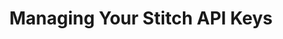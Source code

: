---
# -------------------------- #
#      Page & Formatting     #
# -------------------------- #

title: Managing Your Stitch API Keys
permalink: /account-security/managing-stitch-api-keys
keywords: api keys, create api key, stitch connect access
layout: general

summary: "Manage your Stitch API access keys."
toc: true

key: "manage-api-keys"
type: "account-settings"
weight: 4


# -------------------------- #
#  Stitch Plan Requirements  #
# -------------------------- #

minimum-plan: "advanced"

minimum-plan-cta:
  feature: "API access "
  title: "{{ site.data.strings.enterprise.title.is-an | prepend: page.minimum-plan-cta.feature | flatify }}"
  copy: "{{ site.data.strings.enterprise.copy.is-an |  prepend: page.minimum-plan-cta.feature | flatify }}"


# -------------------------- #
#        Introduction        #
# -------------------------- #

intro: |
  {% include misc/data-files.html %}

  With the Stitch API, you can programmatically control your Stitch account. This enables you to quickly create and configure integrations, select tables and columns for replication, connect Stitch with an external scheduler, and more.

  In this guide, we'll cover:

  {% for section in page.sections %}
  - [{{ section.summary }}](#{{ section.anchor }})
  {% endfor %}


# -------------------------- #
#           Content          #
# -------------------------- #

sections:
  - title: "API key basics"
    anchor: "api-key-basics"
    summary: "Some API key basics"
    content: |
      {% for subsection in section.subsections %}
      - [{{ subsection.title }}](#{{ subsection.anchor }})
      {% endfor %}
    subsections:
      - title: "What does an API key do?"
        anchor: "api-key-actions"
        content: |
          A Stitch API key grants the user access to your Stitch account via the API. API keys should be handled like other credentials, such as a password. Stitch will display API keys only once, immediately after they are created.

          {% include important.html type="single-line" content="**Don't share your API key!** Not even with Stitch Support. Keep it secret; keep it safe." %}

          If an API key is lost or compromised, [delete the API key in Stitch](#delete-api-key) and then [create a new one](#create-api-key).

      - title: "How many API keys can I have?"
        anchor: "maximum-api-keys"
        content: |
          A single Stitch account may have up to 10 API keys at a time. This includes API keys that are currently enabled or disabled.

      - title: "Who can create an API key?"
        anchor: "who-can-create-keys"
        content: |
          Any team member in a Stitch account that has API access can create, delete, disable, or re-enable an API key. While API keys are specific to the user who created them, all members of a Stitch account will be able to see high-level details about the API keys in use:

          ![An enabled API access key with a description]({{ site.baseurl }}/images/account-security/api-key-table.png)

      - title: "What Stitch plans include API access?"
        anchor: "plans-with-api-access"
        content: |
          Only {{ site.data.stitch.subscription-plans.advanced.name }} and {{ site.data.stitch.subscription-plans.premium.name }} plans include access to the Stitch API. 

      - title: "What happens if I downgrade to a plan without API access?"
        anchor: "plan-downgrade"
        content: |
          If you decide to downgrade to a plan without API access, your API keys will be revoked (disabled).

          If you upgrade from a plan without API access to a plan that includes it, and you previously created API keys in your account, you will need to [re-enable the API keys](#disable-reenable-api-key) to utilize the API again.

  - title: "Create an API key"
    anchor: "create-api-key"
    summary: "How to create an API key"
    content: |
      To create an API key:

      1. Click the {{ app.menu-paths.account-settings }}.
      2. Click the **{{ app.page-names.account-settings }}** tab.
      3. In the **API access keys** section, click the {{ app.buttons.generate-api-key }} button. This will open the **Configure Your API Access Key** page.
      4. In the **Key Description** field, enter a description of what the API key will be used for. For example: `Used to create and configure Salesforce integrations`
      5. Click {{ app.buttons.save-api-key }}.
      6. The API key will be created and display on a new page. **Copy the API key before closing the page** - Stitch will only display the API key once.
      7. After you've copied the API key, click {{ app.buttons.close-continue }}.

      An entry for the API key will display in the **API access keys** section of the {{ app.page-names.account-settings }} page:

      ![An enabled API access key with a description]({{ site.baseurl }}/images/account-security/api-key-table.png)

  - title: "Delete an API key"
    anchor: "delete-api-key"
    summary: "How to delete an API key"
    content: |
      If an API key is lost or compromised, you should delete the key in Stitch and create a new one.

      To delete an API key:

      1. Click the {{ app.menu-paths.account-settings }}.
      2. Click the **{{ app.page-names.account-settings }}** tab.
      3. Locate the API key you want to delete in the **API access keys** section.

         {% include tip.html type="single-line" content="**Not sure which key you need to delete?** If you know the last four characters of the key, you can match them to the value in the **Key (last 4)** column." %}
      4. Click the icon next to the **Status** column.
      5. Click **Delete this key**.
      6. You'll be prompted to confirm the deletion. Click **Delete** to continue and delete the API key.

  - title: "Disable or re-enable an API key"
    anchor: "disable-reenable-api-key"
    summary: "How to disable or re-enable an API key"
    content: |
      If you want to temporarily disable an API key, you can click the icon next to the key and use the **Disable this key** option.

      To re-enable a disabled key, click the icon next to the **Status** column and select **Re-enable this key**.

  - title: "Manage Stitch partner account access"
    anchor: "manage-stitch-partner-account-access"
    summary: "How to manage Stitch partner account access"
    content: |
      Refer to the [Manage Stitch partner account access guide]({{ link.account.manage-partner-access | prepend: site.baseurl }}) to learn more about managing partner account access.
---